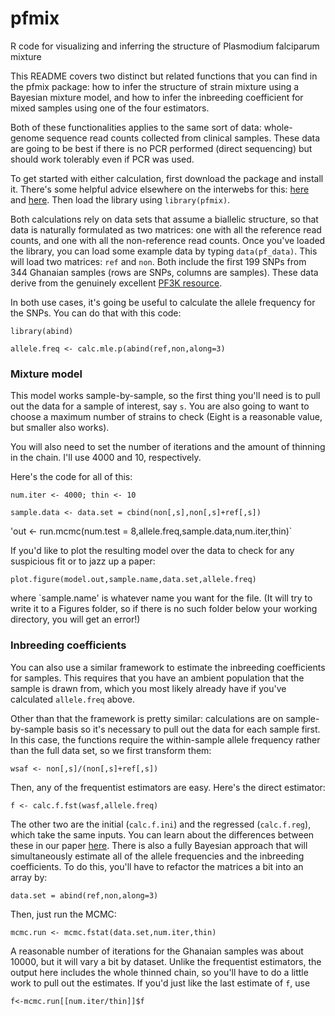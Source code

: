 # pfmix
R code for visualizing and inferring the structure of Plasmodium falciparum mixture

This README covers two distinct but related functions that you can find in the pfmix package: how to infer the structure of strain mixture using a Bayesian mixture model, and how to infer the inbreeding coefficient for mixed samples using one of the four estimators. 

Both of these functionalities applies to the same sort of data: whole-genome sequence read counts collected from clinical samples. These data are going to be best if there is no PCR performed (direct sequencing) but should work tolerably even if PCR was used. 

To get started with either calculation, first download the package and install it. There's some helpful advice elsewhere on the interwebs for this: [here](http://stackoverflow.com/questions/1474081/how-do-i-install-an-r-package-from-source) and [here](https://cran.r-project.org/doc/manuals/r-devel/R-admin.html). Then load the library using `library(pfmix)`.

Both calculations rely on data sets that assume a biallelic structure, so that data is naturally formulated as two matrices: one with all the reference read counts, and one with all the non-reference read counts. Once you've loaded the library, you can load some example data by typing `data(pf_data)`. This will load two matrices: `ref` and `non`. Both include the first 199 SNPs from 344 Ghanaian samples (rows are SNPs, columns are samples). These data derive from the genuinely excellent [PF3K resource](https://www.malariagen.net/data/pf3k-3).

In both use cases, it's going be useful to calculate the allele frequency for the SNPs. You can do that with this code:

`library(abind)`

`allele.freq <- calc.mle.p(abind(ref,non,along=3)`

### Mixture model

This model works sample-by-sample, so the first thing you'll need is to pull out the data for a sample of interest, say `s`. You are also going to want to choose a maximum number of strains to check (Eight is a reasonable value, but smaller also works).

You will also need to set the number of iterations and the amount of thinning in the chain. I'll use 4000 and 10, respectively. 

Here's the code for all of this:

`num.iter <- 4000; thin <- 10`

`sample.data <- data.set = cbind(non[,s],non[,s]+ref[,s])`

'out <- run.mcmc(num.test = 8,allele.freq,sample.data,num.iter,thin)`

If you'd like to plot the resulting model over the data to check for any suspicious fit or to jazz up a paper:

`plot.figure(model.out,sample.name,data.set,allele.freq)`

where `sample.name' is whatever name you want for the file. (It will try to write it to a Figures folder, so if there is no such folder below your working directory, you will get an error!) 

### Inbreeding coefficients

You can also use a similar framework to estimate the inbreeding coefficients for samples. This requires that you have an ambient population that the sample is drawn from, which you most likely already have if you've calculated `allele.freq` above. 

Other than that the framework is pretty similar: calculations are on sample-by-sample basis so it's necessary to pull out the data for each sample first. In this case, the functions require the within-sample allele frequency rather than the full data set, so we first transform them:

`wsaf <- non[,s]/(non[,s]+ref[,s])`

Then, any of the frequentist estimators are easy. Here's the direct estimator:

`f <- calc.f.fst(wasf,allele.freq)`

The other two are the initial (`calc.f.ini`) and the regressed (`calc.f.reg`), which take the same inputs. You can learn about the differences between these in our paper [here](http://biorxiv.org/content/early/2015/06/29/021519). There is also a fully Bayesian approach that will simultaneously estimate all of the allele frequencies and the inbreeding coefficients. To do this, you'll have to refactor the matrices a bit into an array by:

`data.set = abind(ref,non,along=3)`

Then, just run the MCMC: 

`mcmc.run <- mcmc.fstat(data.set,num.iter,thin)`

A reasonable number of iterations for the Ghanaian samples was about 10000, but it will vary a bit by dataset. Unlike the frequentist estimators, the output here includes the whole thinned chain, so you'll have to do a little work to pull out the estimates. If you'd just like the last estimate of `f`, use

`f<-mcmc.run[[num.iter/thin]]$f`






